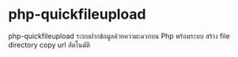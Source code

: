 # php-quickfileupload
php-quickfileupload ระบบฝากข้อมูลด้วยความะดวกบน Php พร้อมระบบ สร้าง file directory copy url อัตโนมัติ


